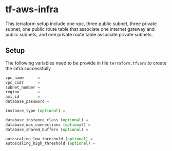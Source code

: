 # tf-aws-infra

This terraform setup include one vpc, three public subnet, three private subnet, one public route table that associate one internet gateway and public subnets, and one private route table associate private subnets.

## Setup
The following variables need to be provide in file `terraform.tfvars` to create the infra successfully
```tfvars
vpc_name      = 
vpc_cidr      = 
subnet_number = 
region        =
ami_id        =
database_password = 

instance_type (optional) = 

database_instance_class (optional) = 
database_max_connections (optional) = 
database_shared_buffers (optional) =

autoscaling_low_threshold (optional) = 
autoscaling_high_threshold (optional) = 
```